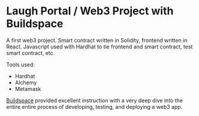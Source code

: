 # Laugh Portal / Web3 Project with Buildspace

A first web3 project. Smart contract written in Solidity, frontend written in React. Javascript used with Hardhat to tie frontend and smart contract, test smart contract, etc. 

Tools used:
- Hardhat
- Alchemy
- Metamask

[Buildspace](https://buildspace.so) provided excellent instruction with a very deep dive into the entire entire process of developing, testing, and deploying a web3 app.  